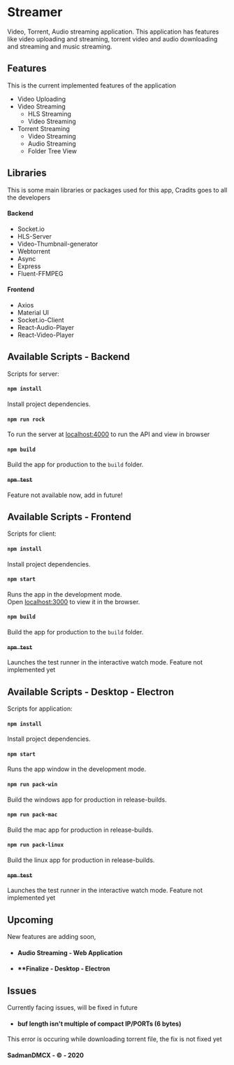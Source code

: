 # Streamer

Video, Torrent, Audio streaming application. This application has features like video uploading and streaming, torrent video and audio downloading and streaming and music streaming. 

## Features

This is the current implemented features of the application

* Video Uploading
* Video Streaming
  * HLS Streaming
  * Video Streaming
* Torrent Streaming
  * Video Streaming
  * Audio Streaming
  * Folder Tree View

## Libraries

This is some main libraries or packages used for this app, Cradits goes to all the developers

#### Backend
* Socket.io
* HLS-Server
* Video-Thumbnail-generator
* Webtorrent
* Async 
* Express
* Fluent-FFMPEG

#### Frontend
* Axios
* Material UI
* Socket.io-Client
* React-Audio-Player
* React-Video-Player

## Available Scripts - Backend

Scripts for server:

#### `npm install`

Install project dependencies.

#### `npm run rock`

To run the server at [localhost:4000](http://localhost:4000) to run the API and view in browser

#### `npm build`

Build the app for production to the `build` folder.

#### ~~`npm test`~~

Feature not available now, add in future!

## Available Scripts - Frontend

Scripts for client:

#### `npm install`

Install project dependencies.

#### `npm start`

Runs the app in the development mode.<br />
Open [localhost:3000](http://localhost:3000) to view it in the browser.

#### `npm build`

Build the app for production to the `build` folder.

#### ~~`npm test`~~

Launches the test runner in the interactive watch mode. Feature not implemented yet

## Available Scripts - Desktop - Electron

Scripts for application:

#### `npm install`

Install project dependencies.

#### `npm start`

Runs the app window in the development mode.

#### `npm run pack-win`

Build the windows app for production in release-builds.

#### `npm run pack-mac`

Build the mac app for production in release-builds.

#### `npm run pack-linux`

Build the linux app for production in release-builds.

#### ~~`npm test`~~

Launches the test runner in the interactive watch mode. Feature not implemented yet

## Upcoming

New features are adding soon,

* #### Audio Streaming - Web Application
* #### **Finalize - Desktop - Electron

## Issues

Currently facing issues, will be fixed in future

* #### **buf length isn't multiple of compact IP/PORTs (6 bytes)**
This error is occuring while downloading torrent file, the fix is not fixed yet

#### SadmanDMCX - © - 2020
